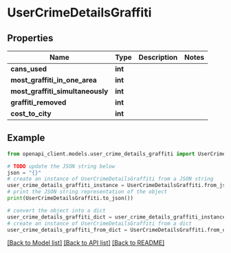 # UserCrimeDetailsGraffiti


## Properties

Name | Type | Description | Notes
------------ | ------------- | ------------- | -------------
**cans_used** | **int** |  | 
**most_graffiti_in_one_area** | **int** |  | 
**most_graffiti_simultaneously** | **int** |  | 
**graffiti_removed** | **int** |  | 
**cost_to_city** | **int** |  | 

## Example

```python
from openapi_client.models.user_crime_details_graffiti import UserCrimeDetailsGraffiti

# TODO update the JSON string below
json = "{}"
# create an instance of UserCrimeDetailsGraffiti from a JSON string
user_crime_details_graffiti_instance = UserCrimeDetailsGraffiti.from_json(json)
# print the JSON string representation of the object
print(UserCrimeDetailsGraffiti.to_json())

# convert the object into a dict
user_crime_details_graffiti_dict = user_crime_details_graffiti_instance.to_dict()
# create an instance of UserCrimeDetailsGraffiti from a dict
user_crime_details_graffiti_from_dict = UserCrimeDetailsGraffiti.from_dict(user_crime_details_graffiti_dict)
```
[[Back to Model list]](../README.md#documentation-for-models) [[Back to API list]](../README.md#documentation-for-api-endpoints) [[Back to README]](../README.md)



